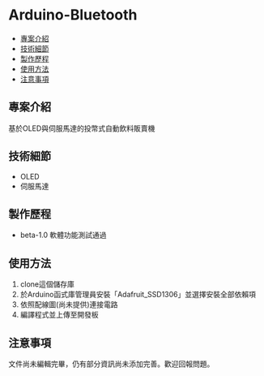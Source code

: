# Arduino-Bluetooth

- [專案介紹](#專案介紹) 
- [技術細節](#技術細節) 
- [製作歷程](#製作歷程) 
- [使用方法](#使用方法) 
- [注意事項](#注意事項) 

## 專案介紹
基於OLED與伺服馬達的投幣式自動飲料販賣機

## 技術細節
- OLED
- 伺服馬達

## 製作歷程
- beta-1.0 軟體功能測試通過

## 使用方法
1. clone這個儲存庫
2. 於Arduino函式庫管理員安裝「Adafruit_SSD1306」並選擇安裝全部依賴項
3. 依照配線圖(尚未提供)連接電路
3. 編譯程式並上傳至開發板

## 注意事項
文件尚未編輯完畢，仍有部分資訊尚未添加完善。歡迎回報問題。